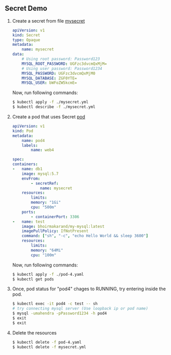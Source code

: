 ## Secret Demo
1. Create a secret from file [mysecret](./mysecret.yaml)

    ```yaml
    apiVersion: v1
    kind: Secret
    type: Opaque
    metadata:
        name: mysecret
    data:
        # Using root password: Password123
        MYSQL_ROOT_PASSWORD: UGFzc3dvcmQxMjM=
        # Using user password: Password1234
        MYSQL_PASSWORD: UGFzc3dvcmQxMjM0 
        MYSQL_DATABASE: ZGF0YTE= 
        MYSQL_USER: bWFoZW5kcmE=     
    ```

    Now, run following commands:

    ```bash
    $ kubectl apply -f ./mysecret.yml
    $ kubectl describe -f ./mysecret.yml
    ```

2.  Create a pod that uses Secret [pod](./pod-4.yaml)

    ```yaml
    apiVersion: v1
    kind: Pod
    metadata:
        name: pod4
        labels:
            name: web4

    spec:
    containers:
    -   name: db1
        image: mysql:5.7
        envFrom:
            - secretRef:
                name: mysecret
        resources:
            limits:
            memory: "1Gi"
            cpu: "500m"
        ports:
            - containerPort: 3306
    -   name: test
        image: bhoirmakarand/my-mysql:latest
        imagePullPolicy: IfNotPresent
        command: ["sh", "-c", "echo Hello World && sleep 3600"]
        resources:
            limits:
            memory: "64Mi"
            cpu: "100m"
    ```
    Now, run following commands:

    ```bash
    $ kubectl apply -f ./pod-4.yaml
    $ kubectl get pods
    ```

3.  Once, pod status for "pod4" chages to RUNNING,
    try entering inside the pod.

    ```bash
    $ kubectl exec -it pod4 -c test -- sh  
    # try connecting mysql server (Use loopback ip or pod name)
    $ mysql -umahendra -pPassword1234 -h pod4
    $ exit
    $ exit
    ```

4.  Delete the resources

    ```bash
    $ kubectl delete -f pod-4.yaml
    $ kubectl delete -f mysecret.yml
    ```
